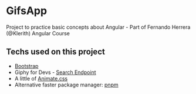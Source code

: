 # GifsApp

Project to practice basic concepts about Angular - Part of Fernando Herrera (@Klerith) Angular Course

## Techs used on this project

- [Bootstrap](https://getbootstrap.com/)
- Giphy for Devs - [Search Endpoint](https://developers.giphy.com/docs/api/endpoint/#search)
- A little of [Animate.css](https://animate.style/)
- Alternative faster package manager: [pnpm](https://pnpm.io/)
